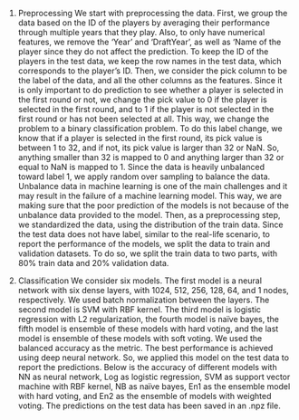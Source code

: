 1.	Preprocessing
We start with preprocessing the data. First, we group the data based on the ID of the players by averaging their performance through multiple years that they play. 
Also, to only have numerical features, we remove the ‘Year’ and ‘DraftYear’, as well as ‘Name of the player since they do not affect the prediction. 
To keep the ID of the players in the test data, we keep the row names in the test data, which corresponds to the player’s ID.
Then, we consider the pick column to be the label of the data, and all the other columns as the features. 
Since it is only important to do prediction to see whether a player is selected in the first round or not, 
we change the pick value to 0 if the player is selected in the first round, and to 1 if the player is not selected in the first round or has not been selected at all. 
This way, we change the problem to a binary classification problem. 
To do this label change, we know that if a player is selected in the first round, its pick value is between 1 to 32, and if not, its pick value is larger than 32 or NaN. 
So, anything smaller than 32 is mapped to 0 and anything larger than 32 or equal to NaN is mapped to 1. 
Since the data is heavily unbalanced toward label 1, we apply random over sampling to balance the data. 
Unbalance data in machine learning is one of the main challenges and it may result in the failure of a machine learning model. 
This way, we are making sure that the poor prediction of the models is not because of the unbalance data provided to the model. 
Then, as a preprocessing step, we standardized the data, using the distribution of the train data.
Since the test data does not have label, similar to the real-life scenario, to report the performance of the models, we split the data to train and validation datasets. 
To do so, we split the train data to two parts, with 80% train data and 20% validation data.

2.	Classification
We consider six models. The first model is a neural network with six dense layers, with 1024, 512, 256, 128, 64, and 1 nodes, respectively. 
We used batch normalization between the layers. 
The second model is SVM with RBF kernel. The third model is logistic regression with L2 regularization, 
the fourth model is naïve bayes, the fifth model is ensemble of these models with hard voting, and the last model is ensemble of these models with soft voting. 
We used the balanced accuracy as the metric. The best performance is achieved using deep neural network. So, 
we applied this model on the test data to report the predictions. Below is the accuracy of different models with NN as neural network, Log as logistic regression, 
SVM as support vector machine with RBF kernel, NB as naïve bayes, En1 as the ensemble model with hard voting, and En2 as the ensemble of models with weighted voting. 
The predictions on the test data has been saved in an .npz file. 

